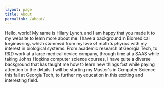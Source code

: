 ```yaml
---
layout: page
title: About
permalink: /about/
---
```


Hello, world! My name is Hilary Lynch, and I am happy that you made it to my website to learn more about me. I have a background in Biomedical Engineering, which stemmed from my love of math & physics with my interest in biological systems. From academic research at Georgia Tech, to R&D work at a large medical device company, through time at a SAAS while taking Johns Hopkins computer science courses, I have quite a diverse background that has taught me how to learn new things fast while paying attention to the details. I will be starting my Master's in Computer Science this fall at Georgia Tech, to further my education in this exciting and interesting field.
